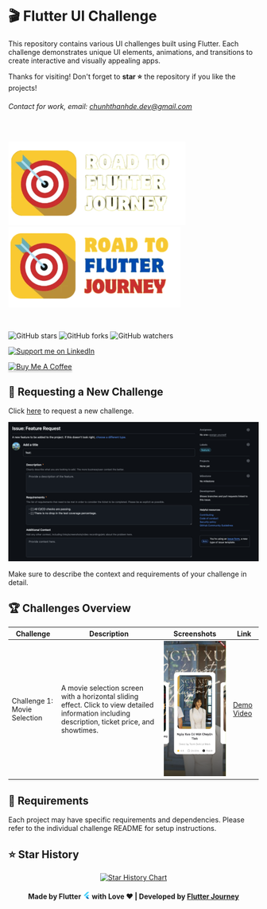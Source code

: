 # 🎬 Flutter UI Challenge

This repository contains various UI challenges built using Flutter. Each challenge demonstrates unique UI elements, animations, and transitions to create interactive and visually appealing apps.

Thanks for visiting! Don't forget to **star ⭐** the repository if you like the projects!

###### Contact for work, email: chunhthanhde.dev@gmail.com

<br>

[![Flutter Journey][logo_black]][flutter_journey_link_black]
[![Flutter Journey][logo_white]][flutter_journey_link_white]

<br>

![GitHub stars](https://img.shields.io/github/stars/Flutter-Journey/Flutter-UI-Challenge?style=social)
![GitHub forks](https://img.shields.io/github/forks/Flutter-Journey/Flutter-UI-Challenge?style=social)
![GitHub watchers](https://img.shields.io/github/watchers/Flutter-Journey/Flutter-UI-Challenge?style=social)

<a href="https://www.linkedin.com/in/chunhthanhde/">
<img src="https://img.shields.io/badge/Support-Recommend%2FEndorse%20me%20on%20Linkedin-blue?style=for-the-badge&logo=linkedin" alt="Support me on LinkedIn" />
</a>

<a href="https://www.buymeacoffee.com/chunhthanhde" target="_blank"><img src="https://www.buymeacoffee.com/assets/img/custom_images/yellow_img.png" alt="Buy Me A Coffee" style="height: 41px !important;width: 174px !important;box-shadow: 0px 3px 2px 0px rgba(190, 190, 190, 0.5) !important;-webkit-box-shadow: 0px 3px 2px 0px rgba(190, 190, 190, 0.5) !important;" ></a>

## 📝 Requesting a New Challenge

Click [here](https://github.com/Flutter-Journey/Flutter-UI-Challenge/issues/new?assignees=&labels=feature&projects=&template=feature_request.yaml&title=feat%3A+) to request a new challenge.

<p align="center">
  <a href="https://github.com/Flutter-Journey/Flutter-UI-Challenge/issues/new?assignees=&labels=feature&projects=&template=feature_request.yaml&title=feat%3A+">
    <img src="media/image/request_challenge.png" alt="Request a new challenge" style="max-height: 350;">
  </a>
</p>


Make sure to describe the context and requirements of your challenge in detail.


## 🏆 Challenges Overview

| Challenge | Description | Screenshots | Link |
| --------- | ----------- | ----------- | ---- |
| Challenge 1: Movie Selection | A movie selection screen with a horizontal sliding effect. Click to view detailed information including description, ticket price, and showtimes. | ![Screen](movie_selection_screen/media/screen1.png) | [Demo Video](https://youtube.com/shorts/cHObOQJJ9vA) |


## 📂 Requirements

Each project may have specific requirements and dependencies. Please refer to the individual challenge README for setup instructions.

## ⭐ Star History

<div align="center">

<a href="https://star-history.com/#Flutter-Journey/Flutter-UI-Challenge&Date">
 <picture>
   <source media="(prefers-color-scheme: dark)" srcset="https://api.star-history.com/svg?repos=Flutter-Journey/Flutter-UI-Challenge&type=Date&theme=dark" />
   <source media="(prefers-color-scheme: light)" srcset="https://api.star-history.com/svg?repos=Flutter-Journey/Flutter-UI-Challenge&type=Date" />
   <img alt="Star History Chart" src="https://api.star-history.com/svg?repos=Flutter-Journey/Flutter-UI-Challenge&type=Date" />
 </picture>
</a>

#### Made by Flutter <img src="https://raw.githubusercontent.com/Flutter-Journey/.github/refs/heads/main/media/flutter_icon.png" height="15"> with Love ❤️ | Developed by [Flutter Journey](https://github.com/Flutter-Journey)

</div>

[logo_black]: https://github.com/Flutter-Journey/.github/raw/main/media/logo_black.png#gh-dark-mode-only
[logo_white]: https://github.com/Flutter-Journey/.github/raw/main/media/logo_white.png#gh-light-mode-only
[flutter_journey_link_white]: https://github.com/Flutter-Journey#gh-light-mode-only
[flutter_journey_link_black]: https://github.com/Flutter-Journey#gh-dark-mode-only



